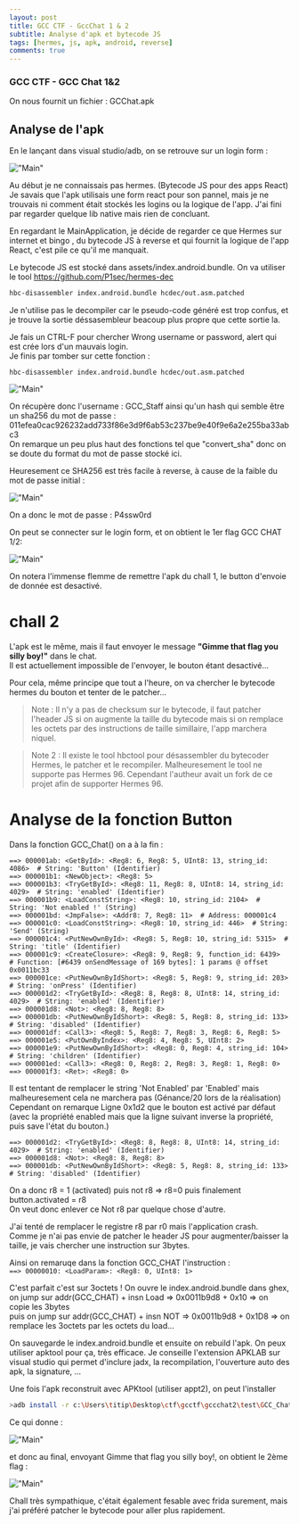 ```yaml
---
layout: post
title: GCC CTF - GccChat 1 & 2
subtitle: Analyse d'apk et bytecode JS
tags: [hermes, js, apk, android, reverse]
comments: true
---
```


### GCC CTF - GCC Chat 1&2

On nous fournit un fichier : GCChat.apk

## Analyse de l'apk

En le lançant dans visual studio/adb, on se retrouve  sur un login form :

!["Main"](/assets/img/posts/gcc/pannel.png "Login form")

Au début je ne connaissais pas hermes. (Bytecode JS pour des apps React)
Je savais que l'apk utilisais une form react pour son pannel, mais je ne trouvais ni comment était stockés les logins ou la logique de l'app. J'ai fini par regarder quelque lib native mais rien de concluant.

En regardant le MainApplication, je décide de regarder ce que Hermes sur internet et bingo , du bytecode JS à reverse et qui fournit la logique de l'app React, c'est pile ce qu'il me manquait.

Le bytecode JS est stocké dans assets/index.android.bundle.
On va utiliser le tool https://github.com/P1sec/hermes-dec  

```bash
hbc-disassembler index.android.bundle hcdec/out.asm.patched
```

Je n'utilise pas le decompiler car le pseudo-code généré est trop confus, et je trouve la sortie déssasembleur beacoup plus propre que cette sortie la.  

Je fais un CTRL-F pour chercher Wrong username or password, alert qui est crée lors d'un mauvais login.  
Je finis par tomber sur cette fonction :


```
hbc-disassembler index.android.bundle hcdec/out.asm.patched
```

!["Main"](/assets/img/posts/gcc/b1.png "Bytecode hermes ASM")

On récupère donc l'username : GCC_Staff ainsi qu'un hash qui semble être un sha256 du mot de passe : 011efea0cac926232add733f86e3d9f6ab53c237be9e40f9e6a2e255ba33abc3  
On remarque un peu plus haut des fonctions tel que "convert_sha" donc on se doute du format du mot de passe stocké ici.

Heuresement ce SHA256 est très facile à reverse, à cause de la faible du mot de passe initial : 

!["Main"](/assets/img/posts/gcc/sha.png "SHA256 Inverse")

On a donc le mot de passe : P4ssw0rd

On peut se connecter sur le login form, et on obtient le 1er flag GCC CHAT 1/2:

!["Main"](/assets/img/posts/gcc/flag1.png "Flag1")

On notera l'immense flemme de remettre l'apk du chall 1, le button d'envoie de donnée est desactivé.

# chall 2

L'apk est le même, mais il faut envoyer le message **"Gimme that flag you silly boy!"** dans le chat.  
Il est actuellement impossible de l'envoyer, le bouton étant desactivé...

Pour cela, même principe que tout a l'heure, on va chercher le bytecode hermes du bouton et tenter de le patcher...

> Note : Il n'y a pas de checksum sur le bytecode, il faut patcher l'header JS si on augmente la taille du bytecode mais si on remplace les octets par des instructions de taille simillaire, l'app marchera niquel.

> Note 2 : Il existe le tool hbctool pour désassembler du bytecoder Hermes, le patcher et le recompiler. Malheuresement le tool ne supporte pas Hermes 96. Cependant l'autheur avait un fork de ce projet afin de supporter Hermes 96.   

# Analyse de la fonction Button

Dans la fonction GCC_Chat() on a à la fin : 

```
==> 000001ab: <GetById>: <Reg8: 6, Reg8: 5, UInt8: 13, string_id: 4086>  # String: 'Button' (Identifier)
==> 000001b1: <NewObject>: <Reg8: 5>
==> 000001b3: <TryGetById>: <Reg8: 11, Reg8: 8, UInt8: 14, string_id: 4029>  # String: 'enabled' (Identifier)
==> 000001b9: <LoadConstString>: <Reg8: 10, string_id: 2104>  # String: 'Not enabled !' (String)
==> 000001bd: <JmpFalse>: <Addr8: 7, Reg8: 11>  # Address: 000001c4
==> 000001c0: <LoadConstString>: <Reg8: 10, string_id: 446>  # String: 'Send' (String)
==> 000001c4: <PutNewOwnById>: <Reg8: 5, Reg8: 10, string_id: 5315>  # String: 'title' (Identifier)
==> 000001c9: <CreateClosure>: <Reg8: 9, Reg8: 9, function_id: 6439>  # Function: [#6439 onSendMessage of 169 bytes]: 1 params @ offset 0x0011bc33
==> 000001ce: <PutNewOwnByIdShort>: <Reg8: 5, Reg8: 9, string_id: 203>  # String: 'onPress' (Identifier)
==> 000001d2: <TryGetById>: <Reg8: 8, Reg8: 8, UInt8: 14, string_id: 4029>  # String: 'enabled' (Identifier)
==> 000001d8: <Not>: <Reg8: 8, Reg8: 8>
==> 000001db: <PutNewOwnByIdShort>: <Reg8: 5, Reg8: 8, string_id: 133>  # String: 'disabled' (Identifier)
==> 000001df: <Call3>: <Reg8: 5, Reg8: 7, Reg8: 3, Reg8: 6, Reg8: 5>
==> 000001e5: <PutOwnByIndex>: <Reg8: 4, Reg8: 5, UInt8: 2>
==> 000001e9: <PutNewOwnByIdShort>: <Reg8: 0, Reg8: 4, string_id: 104>  # String: 'children' (Identifier)
==> 000001ed: <Call3>: <Reg8: 0, Reg8: 2, Reg8: 3, Reg8: 1, Reg8: 0>
==> 000001f3: <Ret>: <Reg8: 0>
```

Il est tentant de remplacer le string 'Not Enabled' par 'Enabled' mais malheuresement cela ne marchera pas (Génance/20 lors de la réalisation)
Cependant on remarque Ligne 0x1d2 que le bouton est activé par défaut (avec la propriété enabled mais que la ligne suivant inverse la propriété, puis save l'état du bouton.)

```
==> 000001d2: <TryGetById>: <Reg8: 8, Reg8: 8, UInt8: 14, string_id: 4029>  # String: 'enabled' (Identifier)
==> 000001d8: <Not>: <Reg8: 8, Reg8: 8>
==> 000001db: <PutNewOwnByIdShort>: <Reg8: 5, Reg8: 8, string_id: 133>  # String: 'disabled' (Identifier)
```

On a donc r8 = 1 (activated) puis not r8 => r8=0 puis finalement button.activated = r8  
On veut donc enlever ce Not r8 par quelque chose d'autre.  

J'ai tenté de remplacer le registre r8 par r0 mais l'application crash.  
Comme je n'ai pas envie de patcher le header JS pour augmenter/baisser la taille, je vais chercher une instruction sur 3bytes.

Ainsi on remaruqe dans la fonction GCC_CHAT l'instruction :  
 ```==> 00000010: <LoadParam>: <Reg8: 0, UInt8: 1>```

C'est parfait c'est sur 3octets !
On ouvre le index.android.bundle dans ghex, on jump sur addr(GCC_CHAT) + insn Load => 0x0011b9d8 + 0x10 => on copie les 3bytes  
puis on jump sur  addr(GCC_CHAT) + insn NOT => 0x0011b9d8 + 0x1D8 => on remplace les 3octets par les octets du load...  

On sauvegarde le index.android.bundle et ensuite on rebuild l'apk. On peux utiliser apktool pour ça, très efficace.
Je conseille l'extension APKLAB sur visual studio qui permet d'inclure jadx, la recompilation, l'ouverture auto des apk, la signature, ...

Une fois l'apk reconstruit avec APKtool (utiliser appt2), on peut l'installer
```bash
>adb install -r c:\Users\titip\Desktop\ctf\gcctf\gccchat2\test\GCC_Chat\dist\GCC_Chat\dist\GCC_Chat.apk
```

Ce qui donne : 

!["Main"](/assets/img/posts/gcc/buton.png "unlocked button")

et donc au final, envoyant Gimme that flag you silly boy!, on obtient le 2ème flag : 

!["Main"](/assets/img/posts/gcc/flag2.png "Flag2")

Chall très sympathique, c'était également fesable avec frida surement, mais j'ai préféré patcher le bytecode pour aller plus rapidement.